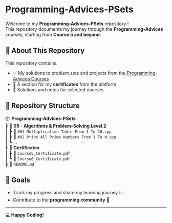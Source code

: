 
# Programming-Advices-PSets

Welcome to my **Programming-Advices-PSets** repository !  
This repository documents my journey through the **Programming-Advices** courses, starting from **Course 5 and beyond**.

## 📌 About This Repository

This repository contains:
- ✅ My solutions to problem sets and projects from the [Programming-Advices Courses](https://programmingadvices.com/)
- 📜 A section for my **certificates** from the platform
- 📝 Solutions and notes for selected courses

## 📂 Repository Structure


📦 **Programming-Advices-PSets**  
 ┣ 📂 **05 - Algorithms & Problem-Solving Level 2**  
 ┃ ┣ 📜 `#01 Multiplication Table From 1 To 10.cpp`  
 ┃ ┣ 📜 `#02 Print All Prime Numbers From 1 To N.cpp`  
 ┃ ┗ ...  
 ┣ 📂 **Certificates**  
 ┃ ┣ 📜 `Course5_Certificate.pdf`  
 ┃ ┗ 📜 `Course6_Certificate.pdf`  
 ┣ 📜 `README.md`


## 🎯 Goals
- Track my progress and share my learning journey 📈
- Contribute to the **programming community** 🤝
---

💻 **Happy Coding!**

